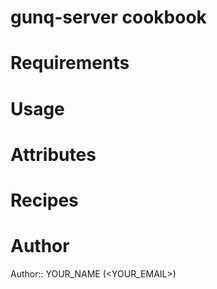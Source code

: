 # gunq-server cookbook

# Requirements

# Usage

# Attributes

# Recipes

# Author

Author:: YOUR_NAME (<YOUR_EMAIL>)
